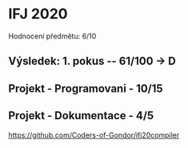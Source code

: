 # IFJ 2020
Hodnocení předmětu: 6/10

## Výsledek: 1. pokus -- 61/100 -> D

## Projekt - Programovani - 10/15
## Projekt - Dokumentace - 4/5

https://github.com/Coders-of-Gondor/ifj20compiler
